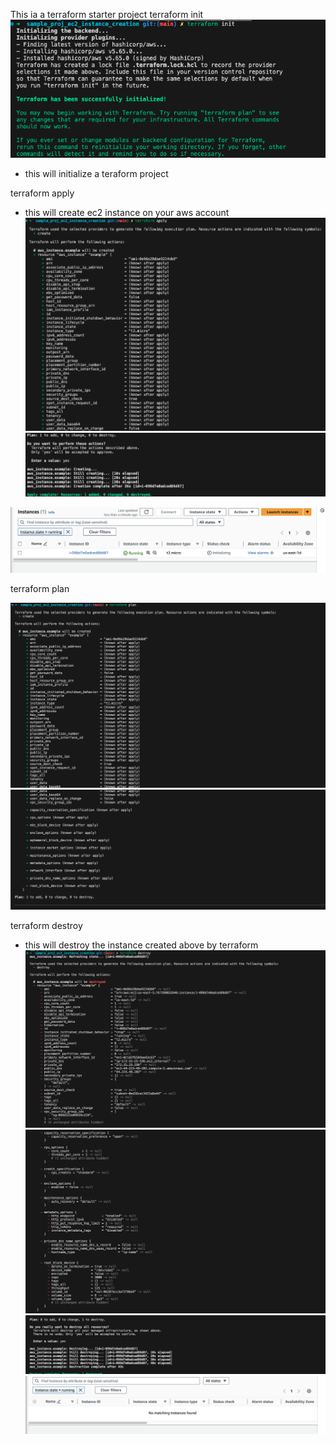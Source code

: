 This ia a terraform starter project
terraform init
![alt text](assets/image.png)
- this will initialize a teraform project

terraform apply
 - this will create ec2 instance on your aws account
 ![alt text](assets/image-1.png)
 ![alt text](assets/image-2.png)

 ![alt text](assets/image-3.png)

 terraform plan

 ![alt text](assets/image-7.png)
 ![alt text](assets/image-8.png)

 terraform destroy
 - this will destroy the instance created above by terraform
 ![alt text](assets/image-4.png)
 ![alt text](assets/image-5.png)
 ![alt text](assets/image-6.png)
 ![alt text](assets/image-9.png)

